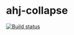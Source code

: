 # ahj-collapse

[![Build status](https://ci.appveyor.com/api/projects/status/n14cpo2egkelp0eu?svg=true)](https://ci.appveyor.com/project/dmitry-izjurov/ahj-collapse)